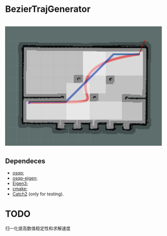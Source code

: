 # BezierTrajGenerator

# ![rviz](./README.assets/rviz.png)

## Dependeces
- [osqp](http://osqp.readthedocs.io/en/latest/index.html);
- [osqp-eigen](https://github.com/robotology/osqp-eigen);
- [Eigen3](http://eigen.tuxfamily.org/index.php?title=Main_Page);
- [cmake](https://cmake.org/);
- [Catch2](https://github.com/catchorg/Catch2) (only for testing).

# TODO

归一化提高数值稳定性和求解速度